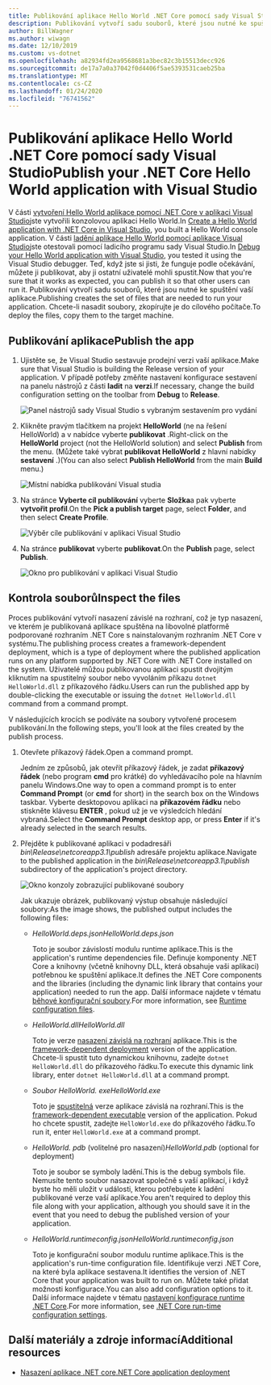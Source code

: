 ```yaml
---
title: Publikování aplikace Hello World .NET Core pomocí sady Visual Studio
description: Publikování vytvoří sadu souborů, které jsou nutné ke spuštění aplikace .NET Core.
author: BillWagner
ms.author: wiwagn
ms.date: 12/10/2019
ms.custom: vs-dotnet
ms.openlocfilehash: a82934fd2ea9568681a3bec82c3b15513decc926
ms.sourcegitcommit: de17a7a0a37042f0d4406f5ae5393531caeb25ba
ms.translationtype: MT
ms.contentlocale: cs-CZ
ms.lasthandoff: 01/24/2020
ms.locfileid: "76741562"
---
```

# <a name="publish-your-net-core-hello-world-application-with-visual-studio"></a><span data-ttu-id="a8c64-103">Publikování aplikace Hello World .NET Core pomocí sady Visual Studio</span><span class="sxs-lookup"><span data-stu-id="a8c64-103">Publish your .NET Core Hello World application with Visual Studio</span></span>

<span data-ttu-id="a8c64-104">V části [vytvoření Hello World aplikace pomocí .NET Core v aplikaci Visual Studio](with-visual-studio.md)jste vytvořili konzolovou aplikaci Hello World.</span><span class="sxs-lookup"><span data-stu-id="a8c64-104">In [Create a Hello World application with .NET Core in Visual Studio](with-visual-studio.md), you built a Hello World console application.</span></span> <span data-ttu-id="a8c64-105">V části [ladění aplikace Hello World pomocí aplikace Visual Studio](debugging-with-visual-studio.md)jste otestovali pomocí ladicího programu sady Visual Studio.</span><span class="sxs-lookup"><span data-stu-id="a8c64-105">In [Debug your Hello World application with Visual Studio](debugging-with-visual-studio.md), you tested it using the Visual Studio debugger.</span></span> <span data-ttu-id="a8c64-106">Teď, když jste si jisti, že funguje podle očekávání, můžete ji publikovat, aby ji ostatní uživatelé mohli spustit.</span><span class="sxs-lookup"><span data-stu-id="a8c64-106">Now that you're sure that it works as expected, you can publish it so that other users can run it.</span></span> <span data-ttu-id="a8c64-107">Publikování vytvoří sadu souborů, které jsou nutné ke spuštění vaší aplikace.</span><span class="sxs-lookup"><span data-stu-id="a8c64-107">Publishing creates the set of files that are needed to run your application.</span></span> <span data-ttu-id="a8c64-108">Chcete-li nasadit soubory, zkopírujte je do cílového počítače.</span><span class="sxs-lookup"><span data-stu-id="a8c64-108">To deploy the files, copy them to the target machine.</span></span>

## <a name="publish-the-app"></a><span data-ttu-id="a8c64-109">Publikování aplikace</span><span class="sxs-lookup"><span data-stu-id="a8c64-109">Publish the app</span></span>

1. <span data-ttu-id="a8c64-110">Ujistěte se, že Visual Studio sestavuje prodejní verzi vaší aplikace.</span><span class="sxs-lookup"><span data-stu-id="a8c64-110">Make sure that Visual Studio is building the Release version of your application.</span></span> <span data-ttu-id="a8c64-111">V případě potřeby změňte nastavení konfigurace sestavení na panelu nástrojů z části **ladit** na **verzi**.</span><span class="sxs-lookup"><span data-stu-id="a8c64-111">If necessary, change the build configuration setting on the toolbar from **Debug** to **Release**.</span></span>

   ![Panel nástrojů sady Visual Studio s vybraným sestavením pro vydání](media/publishing-with-visual-studio/visual-studio-toolbar-release.png)

1. <span data-ttu-id="a8c64-113">Klikněte pravým tlačítkem na projekt **HelloWorld** (ne na řešení HelloWorld) a v nabídce vyberte **publikovat** .</span><span class="sxs-lookup"><span data-stu-id="a8c64-113">Right-click on the **HelloWorld** project (not the HelloWorld solution) and select **Publish** from the menu.</span></span> <span data-ttu-id="a8c64-114">(Můžete také vybrat **publikovat HelloWorld** z hlavní nabídky **sestavení** .)</span><span class="sxs-lookup"><span data-stu-id="a8c64-114">(You can also select **Publish HelloWorld** from the main **Build** menu.)</span></span>

   ![Místní nabídka publikování Visual studia](media/publishing-with-visual-studio/publish-context-menu.png)
   
1. <span data-ttu-id="a8c64-116">Na stránce **Vyberte cíl publikování** vyberte **Složka**a pak vyberte **vytvořit profil**.</span><span class="sxs-lookup"><span data-stu-id="a8c64-116">On the **Pick a publish target** page, select **Folder**, and then select **Create Profile**.</span></span>

   ![Výběr cíle publikování v aplikaci Visual Studio](media/publishing-with-visual-studio/pick-publish-target.png)
   
1. <span data-ttu-id="a8c64-118">Na stránce **publikovat** vyberte **publikovat**.</span><span class="sxs-lookup"><span data-stu-id="a8c64-118">On the **Publish** page, select **Publish**.</span></span>

   ![Okno pro publikování v aplikaci Visual Studio](media/publishing-with-visual-studio/publish-page.png)
   
## <a name="inspect-the-files"></a><span data-ttu-id="a8c64-120">Kontrola souborů</span><span class="sxs-lookup"><span data-stu-id="a8c64-120">Inspect the files</span></span>

<span data-ttu-id="a8c64-121">Proces publikování vytvoří nasazení závislé na rozhraní, což je typ nasazení, ve kterém je publikovaná aplikace spuštěna na libovolné platformě podporované rozhraním .NET Core s nainstalovaným rozhraním .NET Core v systému.</span><span class="sxs-lookup"><span data-stu-id="a8c64-121">The publishing process creates a framework-dependent deployment, which is a type of deployment where the published application runs on any platform supported by .NET Core with .NET Core installed on the system.</span></span> <span data-ttu-id="a8c64-122">Uživatelé můžou publikovanou aplikaci spustit dvojitým kliknutím na spustitelný soubor nebo vyvoláním příkazu `dotnet HelloWorld.dll` z příkazového řádku.</span><span class="sxs-lookup"><span data-stu-id="a8c64-122">Users can run the published app by double-clicking the executable or issuing the `dotnet HelloWorld.dll` command from a command prompt.</span></span>

<span data-ttu-id="a8c64-123">V následujících krocích se podíváte na soubory vytvořené procesem publikování.</span><span class="sxs-lookup"><span data-stu-id="a8c64-123">In the following steps, you'll look at the files created by the publish process.</span></span>

1. <span data-ttu-id="a8c64-124">Otevřete příkazový řádek.</span><span class="sxs-lookup"><span data-stu-id="a8c64-124">Open a command prompt.</span></span>

   <span data-ttu-id="a8c64-125">Jedním ze způsobů, jak otevřít příkazový řádek, je zadat **příkazový řádek** (nebo program **cmd** pro krátké) do vyhledávacího pole na hlavním panelu Windows.</span><span class="sxs-lookup"><span data-stu-id="a8c64-125">One way to open a command prompt is to enter **Command Prompt** (or **cmd** for short) in the search box on the Windows taskbar.</span></span> <span data-ttu-id="a8c64-126">Vyberte desktopovou aplikaci na **příkazovém řádku** nebo stiskněte klávesu **ENTER** , pokud už je ve výsledcích hledání vybraná.</span><span class="sxs-lookup"><span data-stu-id="a8c64-126">Select the **Command Prompt** desktop app, or press **Enter** if it's already selected in the search results.</span></span>

1. <span data-ttu-id="a8c64-127">Přejděte k publikované aplikaci v podadresáři *bin\Release\netcoreapp3.1\publish* adresáře projektu aplikace.</span><span class="sxs-lookup"><span data-stu-id="a8c64-127">Navigate to the published application in the *bin\Release\netcoreapp3.1\publish* subdirectory of the application's project directory.</span></span>

   ![Okno konzoly zobrazující publikované soubory](media/publishing-with-visual-studio/published-files-output.png)

   <span data-ttu-id="a8c64-129">Jak ukazuje obrázek, publikovaný výstup obsahuje následující soubory:</span><span class="sxs-lookup"><span data-stu-id="a8c64-129">As the image shows, the published output includes the following files:</span></span>

      * <span data-ttu-id="a8c64-130">*HelloWorld.deps.json*</span><span class="sxs-lookup"><span data-stu-id="a8c64-130">*HelloWorld.deps.json*</span></span>

         <span data-ttu-id="a8c64-131">Toto je soubor závislostí modulu runtime aplikace.</span><span class="sxs-lookup"><span data-stu-id="a8c64-131">This is the application's runtime dependencies file.</span></span> <span data-ttu-id="a8c64-132">Definuje komponenty .NET Core a knihovny (včetně knihovny DLL, která obsahuje vaši aplikaci) potřebnou ke spuštění aplikace.</span><span class="sxs-lookup"><span data-stu-id="a8c64-132">It defines the .NET Core components and the libraries (including the dynamic link library that contains your application) needed to run the app.</span></span> <span data-ttu-id="a8c64-133">Další informace najdete v tématu [běhové konfigurační soubory](https://github.com/dotnet/cli/blob/85ca206d84633d658d7363894c4ea9d59e515c1a/Documentation/specs/runtime-configuration-file.md).</span><span class="sxs-lookup"><span data-stu-id="a8c64-133">For more information, see [Runtime configuration files](https://github.com/dotnet/cli/blob/85ca206d84633d658d7363894c4ea9d59e515c1a/Documentation/specs/runtime-configuration-file.md).</span></span>

      * <span data-ttu-id="a8c64-134">*HelloWorld.dll*</span><span class="sxs-lookup"><span data-stu-id="a8c64-134">*HelloWorld.dll*</span></span>

         <span data-ttu-id="a8c64-135">Toto je verze [nasazení závislá na rozhraní](../deploying/deploy-with-cli.md#framework-dependent-deployment) aplikace.</span><span class="sxs-lookup"><span data-stu-id="a8c64-135">This is the [framework-dependent deployment](../deploying/deploy-with-cli.md#framework-dependent-deployment) version of the application.</span></span> <span data-ttu-id="a8c64-136">Chcete-li spustit tuto dynamickou knihovnu, zadejte `dotnet HelloWorld.dll` do příkazového řádku.</span><span class="sxs-lookup"><span data-stu-id="a8c64-136">To execute this dynamic link library, enter `dotnet HelloWorld.dll` at a command prompt.</span></span>

      * <span data-ttu-id="a8c64-137">*Soubor HelloWorld. exe*</span><span class="sxs-lookup"><span data-stu-id="a8c64-137">*HelloWorld.exe*</span></span>
      
         <span data-ttu-id="a8c64-138">Toto je [spustitelná](../deploying/deploy-with-cli.md#framework-dependent-executable) verze aplikace závislá na rozhraní.</span><span class="sxs-lookup"><span data-stu-id="a8c64-138">This is the [framework-dependent executable](../deploying/deploy-with-cli.md#framework-dependent-executable) version of the application.</span></span> <span data-ttu-id="a8c64-139">Pokud ho chcete spustit, zadejte `HelloWorld.exe` do příkazového řádku.</span><span class="sxs-lookup"><span data-stu-id="a8c64-139">To run it, enter `HelloWorld.exe` at a command prompt.</span></span>

      * <span data-ttu-id="a8c64-140">*HelloWorld. pdb* (volitelné pro nasazení)</span><span class="sxs-lookup"><span data-stu-id="a8c64-140">*HelloWorld.pdb* (optional for deployment)</span></span>

         <span data-ttu-id="a8c64-141">Toto je soubor se symboly ladění.</span><span class="sxs-lookup"><span data-stu-id="a8c64-141">This is the debug symbols file.</span></span> <span data-ttu-id="a8c64-142">Nemusíte tento soubor nasazovat společně s vaší aplikací, i když byste ho měli uložit v události, kterou potřebujete k ladění publikované verze vaší aplikace.</span><span class="sxs-lookup"><span data-stu-id="a8c64-142">You aren't required to deploy this file along with your application, although you should save it in the event that you need to debug the published version of your application.</span></span>

      * <span data-ttu-id="a8c64-143">*HelloWorld.runtimeconfig.json*</span><span class="sxs-lookup"><span data-stu-id="a8c64-143">*HelloWorld.runtimeconfig.json*</span></span>

         <span data-ttu-id="a8c64-144">Toto je konfigurační soubor modulu runtime aplikace.</span><span class="sxs-lookup"><span data-stu-id="a8c64-144">This is the application's run-time configuration file.</span></span> <span data-ttu-id="a8c64-145">Identifikuje verzi .NET Core, na které byla aplikace sestavena.</span><span class="sxs-lookup"><span data-stu-id="a8c64-145">It identifies the version of .NET Core that your application was built to run on.</span></span> <span data-ttu-id="a8c64-146">Můžete také přidat možnosti konfigurace.</span><span class="sxs-lookup"><span data-stu-id="a8c64-146">You can also add configuration options to it.</span></span> <span data-ttu-id="a8c64-147">Další informace najdete v tématu [nastavení konfigurace runtime .NET Core](../run-time-config/index.md#runtimeconfigjson).</span><span class="sxs-lookup"><span data-stu-id="a8c64-147">For more information, see [.NET Core run-time configuration settings](../run-time-config/index.md#runtimeconfigjson).</span></span>

## <a name="additional-resources"></a><span data-ttu-id="a8c64-148">Další materiály a zdroje informací</span><span class="sxs-lookup"><span data-stu-id="a8c64-148">Additional resources</span></span>

- [<span data-ttu-id="a8c64-149">Nasazení aplikace .NET core</span><span class="sxs-lookup"><span data-stu-id="a8c64-149">.NET Core application deployment</span></span>](../deploying/index.md)
